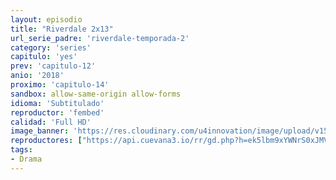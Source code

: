 ```yaml
---
layout: episodio
title: "Riverdale 2x13"
url_serie_padre: 'riverdale-temporada-2'
category: 'series'
capitulo: 'yes'
prev: 'capitulo-12'
anio: '2018'
proximo: 'capitulo-14'
sandbox: allow-same-origin allow-forms
idioma: 'Subtitulado'
reproductor: 'fembed'
calidad: 'Full HD'
image_banner: 'https://res.cloudinary.com/u4innovation/image/upload/v1565152608/maxresdefault-min_vy9nnj.jpg'
reproductores: ["https://api.cuevana3.io/rr/gd.php?h=ek5lbm9xYWNrS0xJMVp5b21KREk0dFBLbjVkaHhkRGdrOG1jbnBpUnhhS1ZyS1NpZjYzTHZaVFBhNTkxc0tMZ3FwcDFmcGpOeHNIYnhJdHJaYmZUdE1lU3FadVkyUT09"]
tags:
- Drama
---
```











